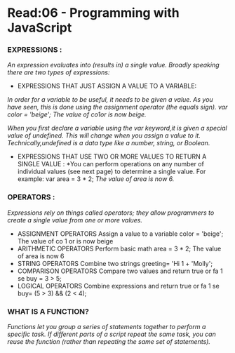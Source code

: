 # Read:06 - Programming with JavaScript

### EXPRESSIONS :
*An expression evaluates into (results in) a single value. Broadly speaking there are two types of expressions:*
* EXPRESSIONS THAT JUST ASSIGN A VALUE TO A VARIABLE:

*In order for a variable to be useful, it needs to be given a value. As you have seen, this is done using the assignment operator (the equals sign). var color = 'beige';* 
 *The value of co1or is now beige.* 

*When you first declare a variable using the var keyword,it is given a special value of undefined. This will change when you assign a value to it. Technically,undefined is a data type like a number, string, or Boolean.* 

* EXPRESSIONS THAT USE TWO OR MORE VALUES TO RETURN A SINGLE VALUE :
*You can perform operations on any number of individual values (see next page) to determine a single value.
For example: var area = 3 * 2;
*The value of area is now 6.* 

### OPERATORS :
*Expressions rely on things called operators; they allow programmers to create a single value from one or more values.*
* ASSIGNMENT OPERATORS 
Assign a value to a variable color = 'beige'; 
The value of co 1 or is now beige 
* ARITHMETIC OPERATORS 
Perform basic math area = 3 * 2; 
The value of area is now 6
* STRING OPERATORS 
Combine two strings greeting= 'Hi 1 + 'Molly'; 
* COMPARISON OPERATORS 
Compare two values and return true or fa 1 se buy = 3 > 5; 
* LOGICAL OPERATORS 
Combine expressions and return true or fa 1 se buy= (5 > 3) && (2 < 4); 

### WHAT IS A FUNCTION? 
*Functions let you group a series of statements together to perform a specific task. If different parts of a script repeat the same task, you can reuse the function (rather than repeating the same set of statements).* 